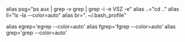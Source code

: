 alias psg="ps aux | grep -v grep | grep -i -e VSZ -e"
alias ..="cd .."
alias ll="ls -la --color=auto"
alias br=". ~/.bash_profile"

alias egrep='egrep --color=auto'
alias fgrep='fgrep --color=auto'
alias grep='grep --color=auto'